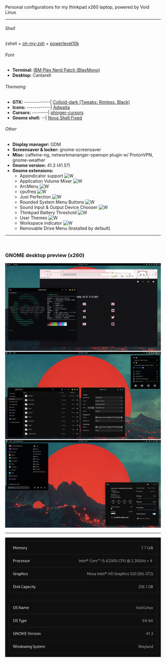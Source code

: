 <br/>
Personal configurations for my thinkpad x260 laptop, powered by Void Linux

** **

###### Shell
zshell + [oh-my-zsh](https://ohmyz.sh/) + [powerlevel10k](https://github.com/romkatv/powerlevel10k)

###### Font
* **Terminal:** [IBM Plex Nerd Patch (BlexMono)](https://www.nerdfonts.com/font-downloads)
* **Desktop:** Cantarell

###### Themeing
* **GTK:** -------------| [Colloid-dark (Tweaks: Rimless, Black)](https://www.pling.com/p/1661959)
* **Icons:** ------------| [Adwaita](https://www.youtube.com/watch?v=dQw4w9WgXcQ)
* **Cursors:** --------| [phinger-cursors](https://www.pling.com/p/1690782)
* **Gnome shell:** --| [Nova Shell Fixed](https://www.pling.com/p/1197147)

###### Other
* **Display manager:** GDM
* **Screensaver & locker:** gnome-screensaver
* **Misc:** caffeine-ng, networkmananger-openvpn plugin w/ ProtonVPN, gnome-weather
* **Gnome version:** 41.3 (41.5?)
* **Gnome extensions:**
  - Appindicator support ![W](https://extensions.gnome.org/extension/615/appindicator-support/)
  - Application Volume Mixer ![W](https://extensions.gnome.org/extension/3499/application-volume-mixer/)
  - ArcMenu ![W](https://extensions.gnome.org/extension/3628/arcmenu/)
  - cpufreq ![W](https://extensions.gnome.org/extension/1082/cpufreq/)
  - Just Perfection ![W](https://extensions.gnome.org/extension/3843/just-perfection/)
  - Rounded System Menu Buttons ![W](https://extensions.gnome.org/extension/4693/rounded-system-menu-buttons/)
  - Sound Input & Output Device Chooser ![W](https://extensions.gnome.org/extension/906/sound-output-device-chooser/)
  - Thinkpad Battery Threshold ![W](https://extensions.gnome.org/extension/4798/thinkpad-battery-threshold/)
  - User Themes ![W](https://extensions.gnome.org/extension/19/user-themes/)
  - Workspace indicator ![W](https://github.com/tty2/horizontal-workspace-indicator)
  - Removable Drive Menu (Installed by default)

** **

<br/>

### GNOME desktop preview (x260)
![laptoppreviewws1](XGWS1.png)
![laptoppreviewws2](XGWS2.png)
![laptoppreviewws3](XGWS3.png)

** **

![laptopabout](XSI.png)
